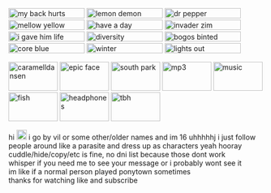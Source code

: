 <p float="left">
<img src="https://images2.imgbox.com/5f/cc/gqyirNIW_o.gif" width="150px" height="20px" title="my back hurts">
  <img src="https://images2.imgbox.com/23/4d/C8P6mt20_o.gif" width="150px" height="20px" title="lemon demon">
  <img src="https://images2.imgbox.com/77/eb/4US051vW_o.gif" width="150px" height="20px" title="dr pepper">
  <img src="https://images2.imgbox.com/9f/92/cjMBxb9X_o.gif" width="150px" height="20px" title="mellow yellow">
  <img src="https://images2.imgbox.com/f2/6e/E0EUOaax_o.gif" width="150px" height="20px" title="have a day">
  <img src="https://images2.imgbox.com/4a/2e/v2yZTbn3_o.gif" width="150px" height="20px" title="invader zim">
  <img src="https://images2.imgbox.com/d4/bc/htbjbNhX_o.gif" width="150px" height="20px" title="i gave him life">
  <img src="https://images2.imgbox.com/13/37/12dlHGOl_o.gif" width="150px" height="20px" title="diversity">
  <img src="https://images2.imgbox.com/79/79/dRsCXFY5_o.gif" width="150px" height="20px" title="bogos binted">
  <img src="https://images2.imgbox.com/b3/c3/ZdJBVUoo_o.gif" width="150px" height="20px" title="core blue">
  <img src="https://images2.imgbox.com/f1/d4/7yGJxnDG_o.gif" width="150px" height="20px" title="winter">
  <img src="https://images2.imgbox.com/ed/a8/VC3AracG_o.gif" width="150px" height="20px" title="lights out">
</p>
<p float="left">
  <img src="https://images2.imgbox.com/e1/33/0DtElph6_o.gif" width="97px" height="57px" title="caramelldansen">
  <img src="https://images2.imgbox.com/2b/fb/EowYGL3D_o.png" width="97px" height="57px" title="epic face">
  <img src="https://images2.imgbox.com/5b/b9/45tdar8G_o.png" width="97px" height="57px" title="south park">
  <img src="https://images2.imgbox.com/f0/f2/wzp5Kvjd_o.gif" width="97px" height="57px" title="mp3">
  <img src="https://images2.imgbox.com/8f/cd/QgUVzSEg_o.gif" width="97px" height="57px" title="music">
  <img src="https://images2.imgbox.com/6b/ee/6nLgvTGa_o.gif" width="97px" height="57px" title="fish">
  <img src="https://images2.imgbox.com/e0/e8/RhAYhohf_o.gif" width="97px" height="57px" title="headphones">
  <img src="https://images2.imgbox.com/bd/d9/eF5GFj69_o.png" width="97px" height="57px" title="tbh">
</p>

hi <img src="https://images2.imgbox.com/fa/19/vWhkPrPH_o.gif" width="20px" height="20px"> i go by vil or some other/older names and im 16 uhhhhhj i just follow people around like a parasite and dress up as characters   yeah hooray <br/>
cuddle/hide/copy/etc is fine, no dni list because those dont work <br/>
whisper if you need me to see your message or i probably wont see it<br/>
im like if a normal person played ponytown sometimes <br/>
thanks for watching like and subscribe

